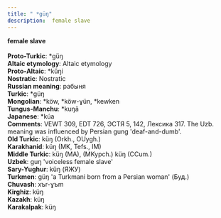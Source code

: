 ```yaml
---
title: " *güŋ"
description:  female slave
---
```

<strong> female slave</strong><br><br>
<strong>Proto-Turkic</strong>:  *güŋ<br>
<strong>Altaic etymology</strong>:  Altaic etymology<br>
<strong> Proto-Altaic</strong>:  *kŭŋi<br>
<strong>Nostratic</strong>:  Nostratic<br>
<strong>Russian meaning</strong>:  рабыня<br>
<strong>Turkic</strong>:  *güŋ<br>
<strong>Mongolian</strong>:  *köw, *köw-ɣün, *kewken<br>
<strong>Tungus-Manchu</strong>:  *kuŋā<br>
<strong>Japanese</strong>:  *kúa<br>
<strong>Comments</strong>:  VEWT 309, EDT 726, ЭСТЯ 5, 142, Лексика 317. The Uzb. meaning was influenced by Persian gung 'deaf-and-dumb'.<br>
<strong>Old Turkic</strong>:  küŋ (Orkh., OUygh.)<br>
<strong>Karakhanid</strong>:  küŋ (MK, Tefs., IM)<br>
<strong>Middle Turkic</strong>:  küŋ (MA), (MKypch.) küŋ (CCum.)<br>
<strong>Uzbek</strong>:  guŋ 'voiceless female slave'<br>
<strong>Sary-Yughur</strong>:  küŋ (ЯЖУ)<br>
<strong>Turkmen</strong>:  güŋ 'a Turkmani born from a Persian woman' (Буд.)<br>
<strong>Chuvash</strong>:  xъr-ɣъm<br>
<strong>Kirghiz</strong>:  küŋ<br>
<strong>Kazakh</strong>:  küŋ<br>
<strong>Karakalpak</strong>:  küŋ<br>


